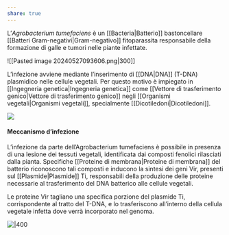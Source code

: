 ```yaml
---
share: true
---
```

L’*Agrobacterium tumefaciens* è un [[Bacteria|Batterio]] bastoncellare [[Batteri Gram-negativi|Gram-negativo]] fitoparassita responsabile della formazione di galle e tumori nelle piante infettate.

![[Pasted image 20240527093606.png|300]]

L’infezione avviene mediante l’inserimento di [[DNA|DNA]] (T-DNA) plasmidico nelle cellule vegetali. Per questo motivo è impiegato in [[Ingegneria genetica|Ingegneria genetica]] come [[Vettore di trasferimento genico|Vettore di trasferimento genico]] negli [[Organismi vegetali|Organismi vegetali]], specialmente [[Dicotiledoni|Dicotiledoni]].

![](274307f23590092eeb0eb23e86fe4d32_MD5%201.png)

#### Meccanismo d’infezione
L’infezione da parte dell’Agrobacterium tumefaciens è possibile in presenza di una lesione dei tessuti vegetali, identificata dai composti fenolici rilasciati dalla pianta.
Specifiche [[Proteine di membrana|Proteine di membrana]] del batterio riconoscono tali composti e inducono la sintesi dei geni Vir, presenti sul [[Plasmide|Plasmide]] Ti, responsabili della produzione delle proteine necessarie al trasferimento del DNA batterico alle cellule vegetali.

Le proteine Vir tagliano una specifica porzione del plasmide Ti, corrispondente al tratto del T-DNA, e lo trasferiscono all’interno della cellula vegetale infetta dove verrà incorporato nel genoma.

![|400](a63daf839670c9bb9018b4dca617e218_MD5%201.png)